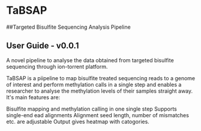 # TaBSAP
##Targeted Bisulfite Sequencing Analysis Pipeline

## User Guide - v0.0.1
A novel pipeline to analyse the data obtained from targeted bisulfite sequencing through ion-torrent platform.


TaBSAP is a piipeline to map bisulfite treated sequencing reads to a genome of interest and perform methylation calls in a single step and enables a researcher to analyse the methylation levels of their samples straight away. It's main features are:

Bisulfite mapping and methylation calling in one single step
Supports single-end ead alignments
Alignment seed length, number of mismatches etc. are adjustable
Output gives heatmap with catogories.

